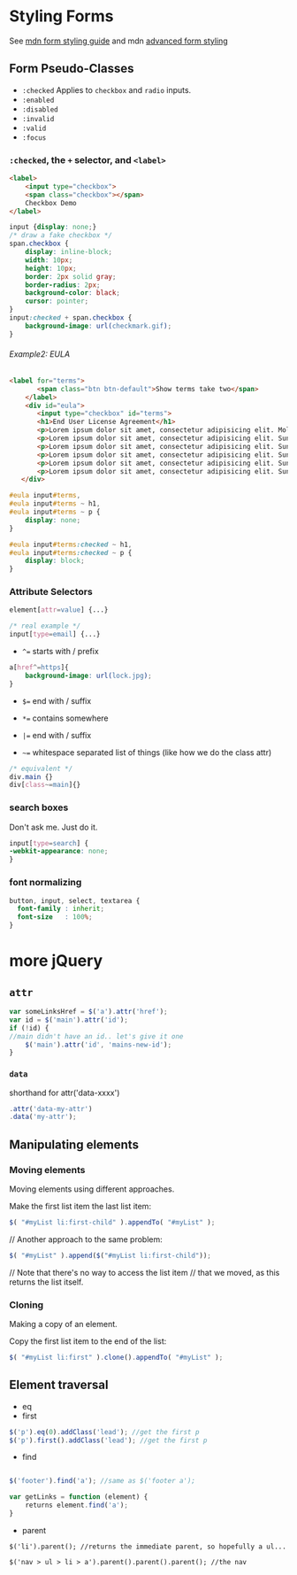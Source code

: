 # Styling Forms

See [mdn form styling guide](https://developer.mozilla.org/en-US/docs/Web/Guide/HTML/Forms/Styling_HTML_forms) and mdn [advanced form styling](https://developer.mozilla.org/en-US/docs/Web/Guide/HTML/Forms/Advanced_styling_for_HTML_forms)
## Form Pseudo-Classes

* `:checked`
    Applies to `checkbox` and `radio` inputs.
* `:enabled`
* `:disabled`
* `:invalid`
* `:valid`
* `:focus`

### `:checked`, the `+` selector, and `<label>`
```html
<label>
    <input type="checkbox">
    <span class="checkbox"></span>
    Checkbox Demo
</label>
```

```css
input {display: none;}
/* draw a fake checkbox */
span.checkbox {
    display: inline-block;
    width: 10px;
    height: 10px;
    border: 2px solid gray;
    border-radius: 2px;
    background-color: black;
    cursor: pointer;
}
input:checked + span.checkbox {
    background-image: url(checkmark.gif);
}
```
###### Example2: EULA

```html
<label for="terms">
       <span class="btn btn-default">Show terms take two</span>
    </label>
    <div id="eula">
       <input type="checkbox" id="terms">
       <h1>End User License Agreement</h1>
       <p>Lorem ipsum dolor sit amet, consectetur adipisicing elit. Molestias eligendi, dolorem voluptatibus cupiditate. Maiores totam, iusto nisi, minus modi delectus, ipsum veritatis quam nemo obcaecati beatae explicabo officiis tempore, aut?</p>
       <p>Lorem ipsum dolor sit amet, consectetur adipisicing elit. Sunt id debitis sequi placeat amet. Praesentium vel, adipisci consectetur doloribus in, maiores porro aspernatur incidunt illum odit enim, quam voluptate non.</p>
       <p>Lorem ipsum dolor sit amet, consectetur adipisicing elit. Sunt id debitis sequi placeat amet. Praesentium vel, adipisci consectetur doloribus in, maiores porro aspernatur incidunt illum odit enim, quam voluptate non.</p>
       <p>Lorem ipsum dolor sit amet, consectetur adipisicing elit. Sunt id debitis sequi placeat amet. Praesentium vel, adipisci consectetur doloribus in, maiores porro aspernatur incidunt illum odit enim, quam voluptate non.</p>
       <p>Lorem ipsum dolor sit amet, consectetur adipisicing elit. Sunt id debitis sequi placeat amet. Praesentium vel, adipisci consectetur doloribus in, maiores porro aspernatur incidunt illum odit enim, quam voluptate non.</p>
       <p>Lorem ipsum dolor sit amet, consectetur adipisicing elit. Sunt id debitis sequi placeat amet. Praesentium vel, adipisci consectetur doloribus in, maiores porro aspernatur incidunt illum odit enim, quam voluptate non.</p>
   </div>
```
```css
#eula input#terms,
#eula input#terms ~ h1,
#eula input#terms ~ p {
    display: none;
}

#eula input#terms:checked ~ h1,
#eula input#terms:checked ~ p {
    display: block;
}
```

### Attribute Selectors

```css
element[attr=value] {...}

/* real example */
input[type=email] {...}
```

* `^=`  starts with / prefix

```css
a[href^=https]{
    background-image: url(lock.jpg);
}
```

* `$=`  end with / suffix
* `*=`  contains somewhere

* `|=`  end with / suffix
* `~=`  whitespace separated list of things (like how we do the class attr)

```css
/* equivalent */
div.main {}
div[class~=main]{}
```

### search boxes
Don't ask me. Just do it.
```css
input[type=search] {
-webkit-appearance: none;
}
```

### font normalizing
```css
button, input, select, textarea {
  font-family : inherit;
  font-size   : 100%;
}
```

# more jQuery

## `attr`

```javascript
var someLinksHref = $('a').attr('href');
var id = $('main').attr('id');
if (!id) {
//main didn't have an id.. let's give it one
    $('main').attr('id', 'mains-new-id');
}
```

### `data`
shorthand for attr('data-xxxx')

```javascript
.attr('data-my-attr')
.data('my-attr');
```

## Manipulating elements
### Moving elements
Moving elements using different approaches.
 
Make the first list item the last list item:
```javascript
$( "#myList li:first-child" ).appendTo( "#myList" );
```
 
// Another approach to the same problem:
```javascript
$( "#myList" ).append($("#myList li:first-child"));
```
 
// Note that there's no way to access the list item
// that we moved, as this returns the list itself.

### Cloning
Making a copy of an element.
 
Copy the first list item to the end of the list:
```javascript
$( "#myList li:first" ).clone().appendTo( "#myList" );
```

## Element traversal


* eq
* first

```javascript
$('p').eq(0).addClass('lead'); //get the first p
$('p').first().addClass('lead'); //get the first p
```

* find
```javascript

$('footer').find('a'); //same as $('footer a');

var getLinks = function (element) {
    returns element.find('a');
}
```

* parent

```
$('li').parent(); //returns the immediate parent, so hopefully a ul...

$('nav > ul > li > a').parent().parent().parent(); //the nav
```